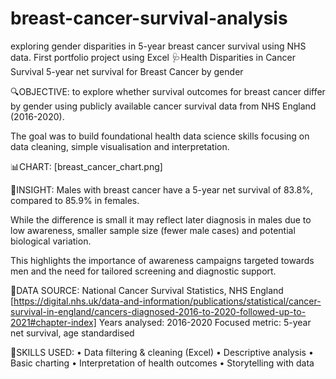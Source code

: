# breast-cancer-survival-analysis
exploring gender disparities in 5-year breast cancer survival using NHS data. First portfolio project using Excel
🩺Health Disparities in Cancer Survival
5-year net survival for Breast Cancer by gender


🔍OBJECTIVE: to explore whether survival outcomes for breast cancer differ by gender using publicly available cancer survival data from NHS England (2016-2020).

The goal was to build foundational health data science skills focusing on data cleaning, simple visualisation and interpretation.

📊CHART: [breast_cancer_chart.png]

🧾INSIGHT: Males with breast cancer have a 5-year net survival of 83.8%, compared to 85.9% in females. 

While the difference is small it may reflect later diagnosis in males due to low awareness, smaller sample size (fewer male cases) and potential biological variation.

This highlights the importance of awareness campaigns targeted towards men and the need for tailored screening and diagnostic support.

📁DATA SOURCE: National Cancer Survival Statistics, NHS England [https://digital.nhs.uk/data-and-information/publications/statistical/cancer-survival-in-england/cancers-diagnosed-2016-to-2020-followed-up-to-2021#chapter-index] 
Years analysed: 2016-2020
Focused metric: 5-year net survival, age standardised 

🚀SKILLS USED:
•	Data filtering & cleaning (Excel)
•	Descriptive analysis
•	Basic charting
•	Interpretation of health outcomes
•	Storytelling with data
